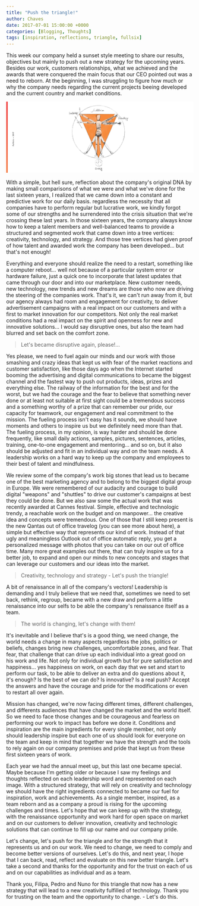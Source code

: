 ```yaml
---
title: "Push the triangle!"
author: Chaves
date: 2017-07-01 15:00:00 +0000
categories: [Blogging, Thoughts]
tags: [inspiration, reflections, triangle, fullsix]
---
```


This week our company held a sunset style meeting to share our results, objectives but mainly to push out a new strategy for the upcoming years. Besides our work, customers relationships, what we achieved and the awards that were conquered the main focus that our CEO pointed out was a need to reborn. At the beginning, I was struggling to figure how much or why the company needs regarding the current projects beeing developed and the current country and market conditions.

![fullsix_triangle](/assets/img/posts/f6_triangle.png)

With a simple, but hell sure, reflection about the company's original DNA by making small comparisons of what we were and what we've done for the last sixteen years, I realized that we came down into a constant and predictive work for our daily basis. regardless the necessity that all companies have to perform regular but lucrative work, we kindly forgot some of our strengths and he surrendered into the crisis situation that we're crossing these last years. In those sixteen years, the company always know how to keep a talent members and well-balanced teams to provide a structured and segmented work that came down into a tree vertices: creativity, technology, and strategy. And those tree vertices had given proof of how talent and awarded work the company has been developed... but that's not enough! 

Everything and everyone should realize the need to a restart, something like a computer reboot... well not because of a particular system error or hardware failure, just a quick one to incorporate that latest updates that came through our door and into our marketplace. New customer needs, new technology, new trends and new dreams are those who now are driving the steering of the companies work. That's it, we can't run away from it, but our agency always had room and engagement for creativity, to deliver advertisement campaigns with a real impact on our customers and with a first to market innovation for our competitors. Not only the real market conditions had a real impact on the spirit and openness for new and innovative solutions... I would say disruptive ones, but also the team had blurred and set back on the comfort zone.

>Let's became disruptive again, please!...

Yes please, we need to fuel again our minds and our work with those smashing and crazy ideas that kept us with fear of the market reactions and customer satisfaction, like those days ago when the Internet started booming the advertising and digital communications to became the biggest channel and the fastest way to push out products, ideas, prizes and everything else. The railway of the information for the best and for the worst, but we had the courage and the fear to believe that something never done or at least not suitable at first sight could be a tremendous success and a something worthy of a prize that can remember our pride, our capacity for teamwork, our engagement and real commitment to the mission. The fueling process isn't easy has it sounds, we should have moments and others to inspire us but we definitely need more than that. The fueling process, in my opinion, is way harder and should be done frequently, like small daily actions, samples, pictures, sentences, articles, training, one-to-one engagement and mentoring... and so on, but it also should be adjusted and fit in an individual way and on the team needs. A leadership works on a hard way to keep up the company and employees to their best of talent and mindfulness.

We review some of the company's work big stones that lead us to became one of the best marketing agency and to belong to the biggest digital group in Europe. We were remembered of our audacity and courage to build digital "weapons" and "shuttles" to drive our customer's campaigns at best they could be done. But we also saw some the actual work that was recently awarded at Cannes festival. Simple, effective and technologic trendy, a reachable work on the budget and on manpower... the creative idea and concepts were tremendous. One of those that I still keep present is the new Qantas out of office travelog (you can see more about here), a simple but effective way that represents our kind of work. Instead of that ugly and meaningless Outlook out of office automatic reply, you get a personalized message with photos that you can take on our out of office time. Many more great examples out there, that can truly inspire us for a better job, to expand and open our minds to new concepts and stages that can leverage our customers and our ideas into the market.

>Creativity, technology and strategy - Let's push the triangle!

A bit of renaissance in all of the company's vectors! Leadership is demanding and I truly believe that we need that, sometimes we need to set back, rethink, regroup, became with a new draw and perform a little renaissance into our selfs to be able the company's renaissance itself as a team.

>The world is changing, let's change with them!

It's inevitable and I believe that's is a good thing, we need change, the world needs a change in many aspects regardless the jobs, politics or beliefs, changes bring new challenges, uncomfortable zones, and fear. That fear, that challenge that can drive up each individual into a great good on his work and life. Not only for individual growth but for pure satisfaction and happiness... yes happiness on work, on each day that we set and start to perform our task, to be able to deliver an extra and do questions about it, it's enough? Is the best of we can do? Is innovative? Is a real push? Accept the answers and have the courage and pride for the modifications or even to restart all over again.

Mission has changed, we're now facing different times, different challenges, and differents audiences that have changed the market and the world itself. So we need to face those changes and be courageous and fearless on performing our work to impact has before we done it. Conditions and inspiration are the main ingredients for every single member, not only should leadership inspire but each one of us should look for everyone on the team and keep in mind that together we have the strength and the tools to rely again on our company premises and pride that kept us from these first sixteen years of work.

Each year we had the annual meet up, but this last one became special. Maybe because I'm getting older or because I saw my feelings and thoughts reflected on each leadership word and represented on each image. With a structured strategy, that will rely on creativity and technology we should have the right ingredients connected to became our fuel for inspiration, work and achievements. As a single member, inspired, as a team reborn and as a company a proud is rising for the upcoming challenges and times. Let's hope that we can keep up with the strategy, with the renaissance opportunity and work hard for open space on market and on our customers to deliver innovation, creativity and technologic solutions that can continue to fill up our name and our company pride.

Let's change, let's push for the triangle and for the strength that it represents us and on our work. We need to change, we need to comply and become better versions of ourselves. Let's do this, and next year, I hope that I can back, read, reflect and evaluate on this new better triangle. Let's take a second and thanks for the opportunity and for the trust on each of us and on our capabilities as individual and as a team.


Thank you, Filipa, Pedro and Nuno for this triangle that now has a new strategy that will lead to a new creativity fulfilled of technology. Thank you for trusting on the team and the opportunity to change. - Let's do this.